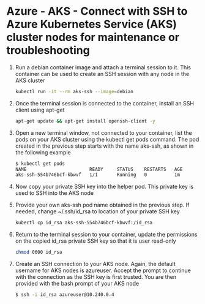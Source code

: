 # Azure - AKS - Connect with SSH to Azure Kubernetes Service (AKS) cluster nodes for maintenance or troubleshooting

1. Run a debian container image and attach a terminal session to it. This container can be used to create an SSH session with any node in the AKS cluster
    ```bash
    kubectl run -it --rm aks-ssh --image=debian
    ```

1. Once the terminal session is connected to the container, install an SSH client using apt-get
    ```bash
    apt-get update && apt-get install openssh-client -y
    ```
1. Open a new terminal window, not connected to your container, list the pods on your AKS cluster using the kubectl get pods command. The pod created in the previous step starts with the name aks-ssh, as shown in the following example
    ```bash
    $ kubectl get pods
    NAME                       READY     STATUS    RESTARTS   AGE
    aks-ssh-554b746bcf-kbwvf   1/1       Running   0          1m
    ```
1. Now copy your private SSH key into the helper pod. This private key is used to SSH into the AKS node

1. Provide your own aks-ssh pod name obtained in the previous step. If needed, change ~/.ssh/id_rsa to location of your private SSH key
    ```bash
    kubectl cp id_rsa aks-ssh-554b746bcf-kbwvf:/id_rsa
    ```
1. Return to the terminal session to your container, update the permissions on the copied id_rsa private SSH key so that it is user read-only
    ```bash
    chmod 0600 id_rsa
    ```
1. Create an SSH connection to your AKS node. Again, the default username for AKS nodes is azureuser. Accept the prompt to continue with the connection as the SSH key is first trusted. You are then provided with the bash prompt of your AKS node
    ```bash
    $ ssh -i id_rsa azureuser@10.240.0.4
    ```
